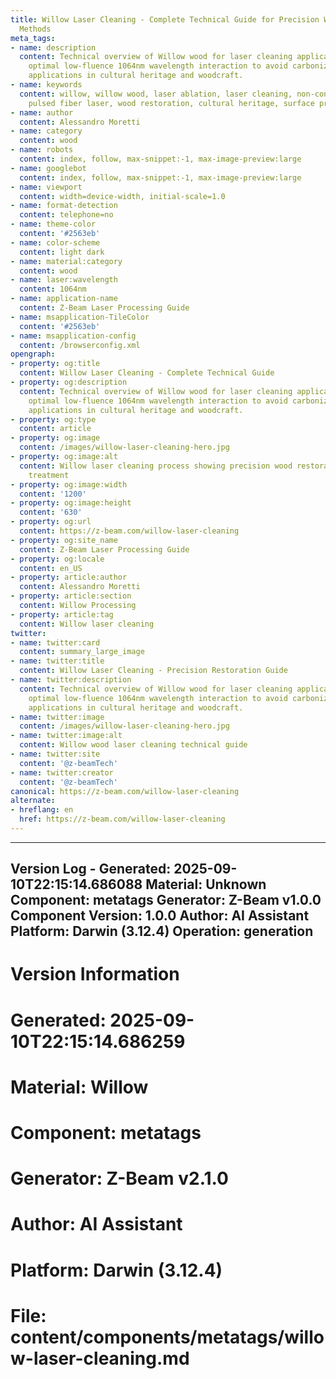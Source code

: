 ```yaml
---
title: Willow Laser Cleaning - Complete Technical Guide for Precision Wood Restoration
  Methods
meta_tags:
- name: description
  content: Technical overview of Willow wood for laser cleaning applications, including
    optimal low-fluence 1064nm wavelength interaction to avoid carbonization, and
    applications in cultural heritage and woodcraft.
- name: keywords
  content: willow, willow wood, laser ablation, laser cleaning, non-contact cleaning,
    pulsed fiber laser, wood restoration, cultural heritage, surface preservation
- name: author
  content: Alessandro Moretti
- name: category
  content: wood
- name: robots
  content: index, follow, max-snippet:-1, max-image-preview:large
- name: googlebot
  content: index, follow, max-snippet:-1, max-image-preview:large
- name: viewport
  content: width=device-width, initial-scale=1.0
- name: format-detection
  content: telephone=no
- name: theme-color
  content: '#2563eb'
- name: color-scheme
  content: light dark
- name: material:category
  content: wood
- name: laser:wavelength
  content: 1064nm
- name: application-name
  content: Z-Beam Laser Processing Guide
- name: msapplication-TileColor
  content: '#2563eb'
- name: msapplication-config
  content: /browserconfig.xml
opengraph:
- property: og:title
  content: Willow Laser Cleaning - Complete Technical Guide
- property: og:description
  content: Technical overview of Willow wood for laser cleaning applications, including
    optimal low-fluence 1064nm wavelength interaction to avoid carbonization, and
    applications in cultural heritage and woodcraft.
- property: og:type
  content: article
- property: og:image
  content: /images/willow-laser-cleaning-hero.jpg
- property: og:image:alt
  content: Willow laser cleaning process showing precision wood restoration and surface
    treatment
- property: og:image:width
  content: '1200'
- property: og:image:height
  content: '630'
- property: og:url
  content: https://z-beam.com/willow-laser-cleaning
- property: og:site_name
  content: Z-Beam Laser Processing Guide
- property: og:locale
  content: en_US
- property: article:author
  content: Alessandro Moretti
- property: article:section
  content: Willow Processing
- property: article:tag
  content: Willow laser cleaning
twitter:
- name: twitter:card
  content: summary_large_image
- name: twitter:title
  content: Willow Laser Cleaning - Precision Restoration Guide
- name: twitter:description
  content: Technical overview of Willow wood for laser cleaning applications, including
    optimal low-fluence 1064nm wavelength interaction to avoid carbonization, and
    applications in cultural heritage and woodcraft.
- name: twitter:image
  content: /images/willow-laser-cleaning-hero.jpg
- name: twitter:image:alt
  content: Willow wood laser cleaning technical guide
- name: twitter:site
  content: '@z-beamTech'
- name: twitter:creator
  content: '@z-beamTech'
canonical: https://z-beam.com/willow-laser-cleaning
alternate:
- hreflang: en
  href: https://z-beam.com/willow-laser-cleaning
---
```


---
Version Log - Generated: 2025-09-10T22:15:14.686088
Material: Unknown
Component: metatags
Generator: Z-Beam v1.0.0
Component Version: 1.0.0
Author: AI Assistant
Platform: Darwin (3.12.4)
Operation: generation
---

# Version Information
# Generated: 2025-09-10T22:15:14.686259
# Material: Willow
# Component: metatags
# Generator: Z-Beam v2.1.0
# Author: AI Assistant
# Platform: Darwin (3.12.4)
# File: content/components/metatags/willow-laser-cleaning.md